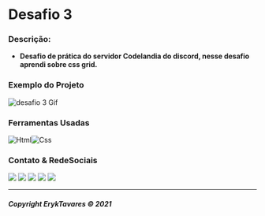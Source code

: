 # **Desafio 3**

### **Descrição:**

* **Desafio de prática do servidor Codelandia do discord, nesse desafio aprendi sobre css grid.**

### **Exemplo do Projeto**
<img src="https://media.giphy.com/media/axsIQgqsj5MeZc7eu0/giphy.gif" alt="desafio 3 Gif">


### **Ferramentas Usadas**
<img src="https://img.shields.io/badge/HTML5-E34F26?style=for-the-badge&logo=html5&logoColor=white" alt="Html"><img src="https://img.shields.io/badge/CSS3-1572B6?style=for-the-badge&logo=css3&logoColor=white" alt="Css">


### **Contato & RedeSociais**
<div>
    <a href="https://www.linkedin.com/in/eryktavares35/" target="_blank" rel="noopener"><img src="https://img.shields.io/badge/LinkedIn-0077B5?style=for-the-badge&logo=linkedin&logoColor=white"></a>
    <a href="https://www.instagram.com/lord_eryktavares/?hl=pt-br" target="_blank"><img src="https://img.shields.io/badge/Instagram-E4405F?style=for-the-badge&logo=instagram&logoColor=white"></a>
    <a href="http://api.whatsapp.com/send?phone=557591952463" target="_blank"><img src="https://img.shields.io/badge/WhatsApp-25D366?style=for-the-badge&logo=whatsapp&logoColor=white"></a>
    <a href="https://discord.com/users/859431514449379358" target="_blank"><img src="https://img.shields.io/badge/-@ErykTavares%239649-4169E1?style=flat&labelColor=7289da&logo=discord&logoColor=white"></a>
    <a href="https://www.youtube.com/channel/UCvLrUAMzmxB-H0iK8H7ReQg" target="_blank"><img src="https://img.shields.io/badge/YouTube-FF0000?style=for-the-badge&logo=youtube&logoColor=white"></a>
</div>

---

###### **Copyright ErykTavares © 2021**